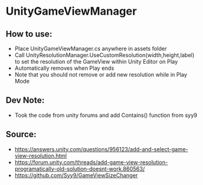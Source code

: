 # UnityGameViewManager
## How to use:
- Place UnityGameViewManager.cs anywhere in assets folder
- Call UnityResolutionManager.UseCustomResolution(width,height,label) to set the resolution of the GameView within Unity Editor on Play 
- Automatically removes when Play ends
- Note that you should not remove or add new resolution while in Play Mode

## Dev Note:
- Took the code from unity forums and add Contains() function from syy9

## Source:
- https://answers.unity.com/questions/956123/add-and-select-game-view-resolution.html
- https://forum.unity.com/threads/add-game-view-resolution-programatically-old-solution-doesnt-work.860563/
- https://github.com/Syy9/GameViewSizeChanger
